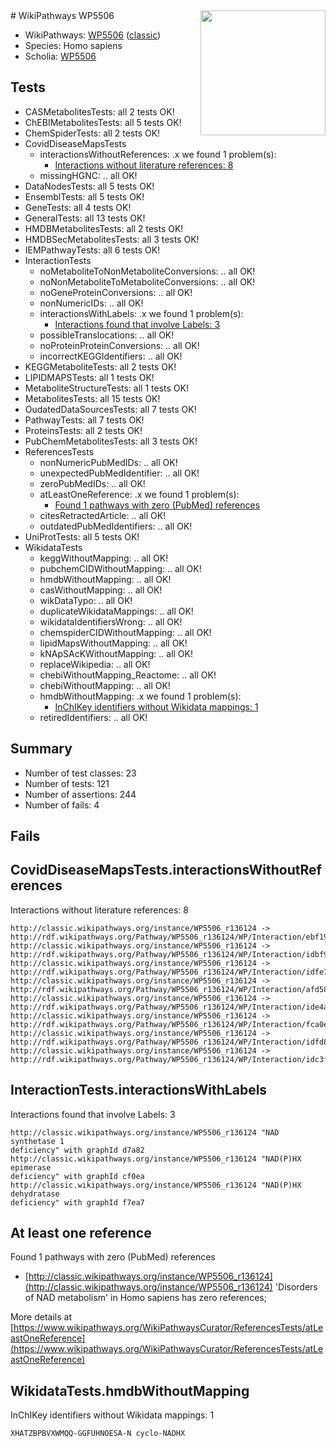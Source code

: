 <img style="float: right; width: 200px" src="https://cms-assets.nporadio.nl/npo3fm/NPO-Serious-Request-Logo-Groen-Ik-Steun-RGB.png" />
# WikiPathways WP5506

* WikiPathways: [WP5506](https://wikipathways.org/pathways/WP5506) ([classic](https://classic.wikipathways.org/instance/WP5506))
* Species: Homo sapiens
* Scholia: [WP5506](https://scholia.toolforge.org/wikipathways/WP5506)
## Tests
* CASMetabolitesTests: all 2 tests OK!
* ChEBIMetabolitesTests: all 5 tests OK!
* ChemSpiderTests: all 2 tests OK!
* CovidDiseaseMapsTests
    * interactionsWithoutReferences: .x we found 1 problem(s):
        * [Interactions without literature references: 8](#2e295936)
    * missingHGNC: .. all OK!
* DataNodesTests: all 5 tests OK!
* EnsemblTests: all 5 tests OK!
* GeneTests: all 4 tests OK!
* GeneralTests: all 13 tests OK!
* HMDBMetabolitesTests: all 2 tests OK!
* HMDBSecMetabolitesTests: all 3 tests OK!
* IEMPathwayTests: all 6 tests OK!
* InteractionTests
    * noMetaboliteToNonMetaboliteConversions: .. all OK!
    * noNonMetaboliteToMetaboliteConversions: .. all OK!
    * noGeneProteinConversions: .. all OK!
    * nonNumericIDs: .. all OK!
    * interactionsWithLabels: .x we found 1 problem(s):
        * [Interactions found that involve Labels: 3](#630d267a)
    * possibleTranslocations: .. all OK!
    * noProteinProteinConversions: .. all OK!
    * incorrectKEGGIdentifiers: .. all OK!
* KEGGMetaboliteTests: all 2 tests OK!
* LIPIDMAPSTests: all 1 tests OK!
* MetaboliteStructureTests: all 1 tests OK!
* MetabolitesTests: all 15 tests OK!
* OudatedDataSourcesTests: all 7 tests OK!
* PathwayTests: all 7 tests OK!
* ProteinsTests: all 2 tests OK!
* PubChemMetabolitesTests: all 3 tests OK!
* ReferencesTests
    * nonNumericPubMedIDs: .. all OK!
    * unexpectedPubMedIdentifier: .. all OK!
    * zeroPubMedIDs: .. all OK!
    * atLeastOneReference: .x we found 1 problem(s):
        * [Found 1 pathways with zero (PubMed) references](#d0a459f0)
    * citesRetractedArticle: .. all OK!
    * outdatedPubMedIdentifiers: .. all OK!
* UniProtTests: all 5 tests OK!
* WikidataTests
    * keggWithoutMapping: .. all OK!
    * pubchemCIDWithoutMapping: .. all OK!
    * hmdbWithoutMapping: .. all OK!
    * casWithoutMapping: .. all OK!
    * wikDataTypo: .. all OK!
    * duplicateWikidataMappings: .. all OK!
    * wikidataIdentifiersWrong: .. all OK!
    * chemspiderCIDWithoutMapping: .. all OK!
    * lipidMapsWithoutMapping: .. all OK!
    * kNApSAcKWithoutMapping: .. all OK!
    * replaceWikipedia: .. all OK!
    * chebiWithoutMapping_Reactome: .. all OK!
    * chebiWithoutMapping: .. all OK!
    * hmdbWithoutMapping: .x we found 1 problem(s):
        * [InChIKey identifiers without Wikidata mappings: 1](#bcb0929e)
    * retiredIdentifiers: .. all OK!


## Summary

* Number of test classes: 23
* Number of tests: 121
* Number of assertions: 244
* Number of fails: 4

## Fails

<a name="2e295936" />

## CovidDiseaseMapsTests.interactionsWithoutReferences

Interactions without literature references: 8
```
http://classic.wikipathways.org/instance/WP5506_r136124 -> http://rdf.wikipathways.org/Pathway/WP5506_r136124/WP/Interaction/ebf19
http://classic.wikipathways.org/instance/WP5506_r136124 -> http://rdf.wikipathways.org/Pathway/WP5506_r136124/WP/Interaction/idbf91fee3
http://classic.wikipathways.org/instance/WP5506_r136124 -> http://rdf.wikipathways.org/Pathway/WP5506_r136124/WP/Interaction/idfe78d24b
http://classic.wikipathways.org/instance/WP5506_r136124 -> http://rdf.wikipathways.org/Pathway/WP5506_r136124/WP/Interaction/afd58
http://classic.wikipathways.org/instance/WP5506_r136124 -> http://rdf.wikipathways.org/Pathway/WP5506_r136124/WP/Interaction/ide4aa25cc
http://classic.wikipathways.org/instance/WP5506_r136124 -> http://rdf.wikipathways.org/Pathway/WP5506_r136124/WP/Interaction/fca0e
http://classic.wikipathways.org/instance/WP5506_r136124 -> http://rdf.wikipathways.org/Pathway/WP5506_r136124/WP/Interaction/idfd836518
http://classic.wikipathways.org/instance/WP5506_r136124 -> http://rdf.wikipathways.org/Pathway/WP5506_r136124/WP/Interaction/idc3f9ca71
```

<a name="630d267a" />

## InteractionTests.interactionsWithLabels

Interactions found that involve Labels: 3
```
http://classic.wikipathways.org/instance/WP5506_r136124 "NAD 
synthetase 1 
deficiency" with graphId d7a82
http://classic.wikipathways.org/instance/WP5506_r136124 "NAD(P)HX 
epimerase 
deficiency" with graphId cf0ea
http://classic.wikipathways.org/instance/WP5506_r136124 "NAD(P)HX 
dehydratase 
deficiency" with graphId f7ea7
```

<a name="d0a459f0" />

## At least one reference

Found 1 pathways with zero (PubMed) references

* [http://classic.wikipathways.org/instance/WP5506_r136124](http://classic.wikipathways.org/instance/WP5506_r136124) 'Disorders of NAD metabolism' in Homo sapiens has zero references; 


More details at [https://www.wikipathways.org/WikiPathwaysCurator/ReferencesTests/atLeastOneReference](https://www.wikipathways.org/WikiPathwaysCurator/ReferencesTests/atLeastOneReference)

<a name="bcb0929e" />

## WikidataTests.hmdbWithoutMapping

InChIKey identifiers without Wikidata mappings: 1
```
XHATZBPBVXWMQQ-GGFUHNOESA-N	cyclo-NADHX
```

